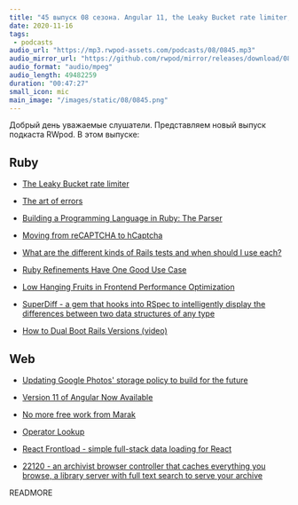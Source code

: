 ```yaml
---
title: "45 выпуск 08 сезона. Angular 11, the Leaky Bucket rate limiter, from reCAPTCHA to hCaptcha, SuperDiff, Operator Lookup и прочее"
date: 2020-11-16
tags:
 - podcasts
audio_url: "https://mp3.rwpod-assets.com/podcasts/08/0845.mp3"
audio_mirror_url: "https://github.com/rwpod/mirror/releases/download/08.45/0845.mp3"
audio_format: "audio/mpeg"
audio_length: 49482259
duration: "00:47:27"
small_icon: mic
main_image: "/images/static/08/0845.png"
---
```


Добрый день уважаемые слушатели. Представляем новый выпуск подкаста RWpod. В этом выпуске:

## Ruby

 - [The Leaky Bucket rate limiter](https://www.mikeperham.com/2020/11/09/the-leaky-bucket-rate-limiter/)
 - [The art of errors](https://longliveruby.com/articles/art-of-errors-in-ruby)
 - [Building a Programming Language in Ruby: The Parser](https://www.honeybadger.io/blog/ruby-parser-stoffle/)
 - [Moving from reCAPTCHA to hCaptcha](https://blog.cloudflare.com/moving-from-recaptcha-to-hcaptcha/)


 - [What are the different kinds of Rails tests and when should I use each?](https://www.codewithjason.com/different-kinds-rails-tests-use/)
 - [Ruby Refinements Have One Good Use Case](http://www.soulcutter.com/articles/ruby-refinements-have-one-good-use-case.html)
 - [Low Hanging Fruits in Frontend Performance Optimization](https://pawelurbanek.com/frontend-performance-optimization)
 - [SuperDiff - a gem that hooks into RSpec to intelligently display the differences between two data structures of any type](https://github.com/mcmire/super_diff)
 - [How to Dual Boot Rails Versions (video)](https://gorails.com/episodes/dual-boot-rails-versions)

## Web

 - [Updating Google Photos' storage policy to build for the future](https://blog.google/products/photos/storage-changes/)
 - [Version 11 of Angular Now Available](https://blog.angular.io/version-11-of-angular-now-available-74721b7952f7)
 - [No more free work from Marak](https://github.com/Marak/faker.js/issues/1046)

 - [Operator Lookup](https://joshwcomeau.com/operator-lookup/)
 - [React Frontload - simple full-stack data loading for React](https://davnicwil.com/react-frontload/)
 - [22120 - an archivist browser controller that caches everything you browse, a library server with full text search to serve your archive](https://github.com/c9fe/22120)

READMORE
